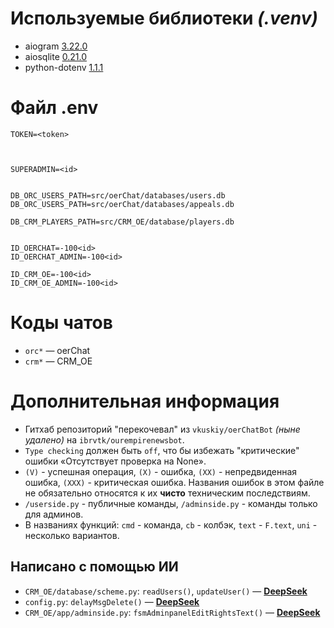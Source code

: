 # Используемые библиотеки _(.venv)_

* aiogram <u>3.22.0</u>
* aiosqlite <u>0.21.0</u>
* python-dotenv <u>1.1.1</u>

# Файл .env

```
TOKEN=<token>



SUPERADMIN=<id>


DB_ORC_USERS_PATH=src/oerChat/databases/users.db
DB_ORC_USERS_PATH=src/oerChat/databases/appeals.db

DB_CRM_PLAYERS_PATH=src/CRM_OE/database/players.db


ID_OERCHAT=-100<id>
ID_OERCHAT_ADMIN=-100<id>

ID_CRM_OE=-100<id>
ID_CRM_OE_ADMIN=-100<id>
```

# Коды чатов

* `orc*` — oerChat
* `crm*` — CRM_OE

# Дополнительная информация

* Гитхаб репозиторий "перекочевал" из `vkuskiy/oerChatBot` _(ныне удалено)_ на `ibrvtk/ourempirenewsbot`.
* `Type checking` должен быть `off`, что бы избежать "критические" ошибки «Отсутствует проверка на None».
* `(V)` - успешная операция, `(X)` - ошибка, `(XX)` - непредвиденная ошибка, `(XXX)` - критическая ошибка. Названия ошибок в этом файле не обязательно относятся к их **чисто** техническим последствиям.
* `/userside.py` - публичные команды, `/adminside.py` - команды только для админов.
* В названиях функций: `cmd` - команда, `cb` - колбэк, `text` - `F.text`, `uni` - несколько вариантов.

## Написано с помощью ИИ
* `CRM_OE/database/scheme.py`: `readUsers()`, `updateUser()` — [**DeepSeek**](https://www.deepseek.com)
* `config.py`: `delayMsgDelete()` — [**DeepSeek**](https://www.deepseek.com)
* `CRM_OE/app/adminside.py`: `fsmAdminpanelEditRightsText()` — [**DeepSeek**](https://www.deepseek.com)